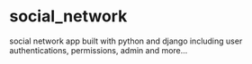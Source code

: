 # social_network

social network app built with python and django including user authentications, permissions, admin and more...
